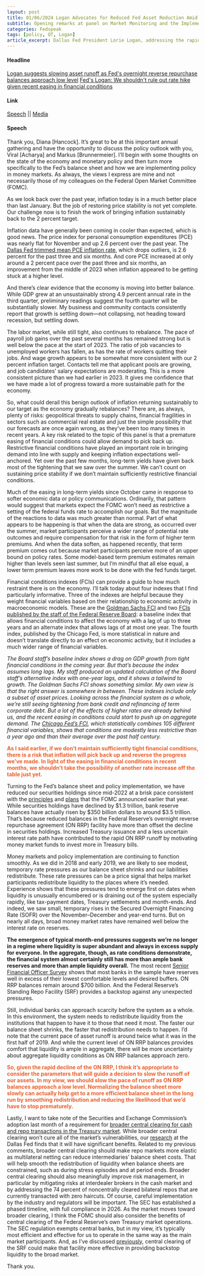 ```yaml
---
layout: post
title: 01/06/2024 Logan Advocates for Reduced Fed Asset Reduction Amid Shrinking Reverse Repos
subtitle: Opening remarks at panel on Market Monitoring and the Implementation of Monetary Policy
categories: Fedspeak
tags: [policy, QT, Logan]
article_excerpt: Dallas Fed President Lorie Logan, addressing the rapid decline in ON RRP balances, emphasizes the importance of adapting the Federal Reserve's asset runoff strategy. Logan states, "It’s appropriate to consider the parameters that will guide a decision to slow the runoff of our assets. As ON RRP balances approach a low level, we should slow the pace of runoff." Her comments reflect a proactive stance towards ensuring financial stability. This perspective aligns with the recent Fed minutes, which highlight a notable decrease in ON RRP usage, and "several" participants suggested early discussions on the technical factors guiding a decision to moderate the pace of the balance sheet reduction.
---
```

#### Headline
[Logan suggests slowing asset runoff as Fed's overnight reverse repurchase balances approach low level](#qt)
[Fed's Logan: We shouldn't rule out rate hike given recent easing in financial conditions](#policy)
#### Link
[Speech](https://www.dallasfed.org/news/speeches/logan/2024/lkl240106) || [Media](https://finance.yahoo.com/news/logan-says-fed-slow-asset-161500125.html)
#### Speech
Thank you, Diana \[Hancock\]. It’s great to be at this important annual gathering and have the opportunity to discuss the policy outlook with you, Viral \[Acharya\] and Markus \[Brunnermeier\]. I’ll begin with some thoughts on the state of the economy and monetary policy and then turn more specifically to the Fed’s balance sheet and how we are implementing policy in money markets. As always, the views I express are mine and not necessarily those of my colleagues on the Federal Open Market Committee (FOMC).

As we look back over the past year, inflation today is in a much better place than last January. But the job of restoring price stability is not yet complete. Our challenge now is to finish the work of bringing inflation sustainably back to the 2 percent target.

Inflation data have generally been coming in cooler than expected, which is good news. The price index for personal consumption expenditures (PCE) was nearly flat for November and up 2.6 percent over the past year. The [Dallas Fed trimmed mean PCE inflation rate](/research/pce/), which drops outliers, is 2.6 percent for the past three and six months. And core PCE increased at only around a 2 percent pace over the past three and six months, an improvement from the middle of 2023 when inflation appeared to be getting stuck at a higher level.

And there’s clear evidence that the economy is moving into better balance. While GDP grew at an unsustainably strong 4.9 percent annual rate in the third quarter, preliminary readings suggest the fourth quarter will be substantially slower. My business and community contacts consistently report that growth is settling down—not collapsing, not heading toward recession, but settling down.

The labor market, while still tight, also continues to rebalance. The pace of payroll job gains over the past several months has remained strong but is well below the pace at the start of 2023. The ratio of job vacancies to unemployed workers has fallen, as has the rate of workers quitting their jobs. And wage growth appears to be somewhat more consistent with our 2 percent inflation target. Contacts tell me that applicant pools are growing, and job candidates’ salary expectations are moderating. This is a more consistent picture than we had earlier in 2023. It gives me confidence that we have made a lot of progress toward a more sustainable path for the economy.

So, what could derail this benign outlook of inflation returning sustainably to our target as the economy gradually rebalances? There are, as always, plenty of risks: geopolitical threats to supply chains, financial fragilities in sectors such as commercial real estate and just the simple possibility that our forecasts are once again wrong, as they’ve been too many times in recent years. A key risk related to the topic of this panel is that a premature easing of financial conditions could allow demand to pick back up. Restrictive financial conditions have played an important role in bringing demand into line with supply and keeping inflation expectations well-anchored. Yet over the past few months, long-term yields have given back most of the tightening that we saw over the summer. We can’t count on sustaining price stability if we don’t maintain sufficiently restrictive financial conditions.

Much of the easing in long-term yields since October came in response to softer economic data or policy communications. Ordinarily, that pattern would suggest that markets expect the FOMC won’t need as restrictive a setting of the federal funds rate to accomplish our goals. But the magnitude of the reactions to data was much greater than normal. Part of what appears to be happening is that when the data are strong, as occurred over the summer, market participants perceive a wider range of potential rate outcomes and require compensation for that risk in the form of higher term premiums. And when the data soften, as happened recently, that term premium comes out because market participants perceive more of an upper bound on policy rates. Some model-based term premium estimates remain higher than levels seen last summer, but I’m mindful that all else equal, a lower term premium leaves more work to be done with the fed funds target.

<a id="policy"></a>
Financial conditions indexes (FCIs) can provide a guide to how much restraint there is on the economy. I’ll talk today about four indexes that I find particularly informative. Three of the indexes are helpful because they weight financial variables based on their relationship to economic activity in macroeconomic models. These are the [Goldman Sachs FCI](https://www.gspublishing.com/content/research/en/reports/2017/04/20/c10f888f-4faa-4ffc-b4c2-518cf5ffffe3.html) and two [FCIs published by the staff of the Federal Reserve Board](https://www.federalreserve.gov/econres/notes/feds-notes/a-new-index-to-measure-us-financial-conditions-20230630.html): a baseline index that allows financial conditions to affect the economy with a lag of up to three years and an alternate index that allows lags of at most one year. The fourth index, published by the Chicago Fed, is more statistical in nature and doesn’t translate directly to an effect on economic activity, but it includes a much wider range of financial variables.

*The Board staff’s baseline index shows a drag on GDP growth from tight financial conditions in the coming year. But that’s because the index assumes long lags. My staff produced an updated calculation of the Board staff’s alternative index with one-year lags, and it shows a tailwind to growth. The Goldman Sachs FCI shows something similar. My own view is that the right answer is somewhere in between. These indexes include only a subset of asset prices. Looking across the financial system as a whole, we’re still seeing tightening from bank credit and refinancing of term corporate debt. But a lot of the effects of higher rates are already behind us, and the recent easing in conditions could start to push up on aggregate demand. The [Chicago Fed’s FCI](https://www.chicagofed.org/research/data/nfci/current-data), which statistically combines 105 different financial variables, shows that conditions are modestly less restrictive than a year ago and than their average over the past half century.*

<span style="color: #ec5e2a;"><strong>As I said earlier, if we don’t maintain sufficiently tight financial conditions, there is a risk that inflation will pick back up and reverse the progress we’ve made. In light of the easing in financial conditions in recent months, we shouldn’t take the possibility of another rate increase off the table just yet.</strong></span>

Turning to the Fed’s balance sheet and policy implementation, we have reduced our securities holdings since mid-2022 at a brisk pace consistent with the [principles](https://www.federalreserve.gov/newsevents/pressreleases/monetary20220126c.htm) and [plans](https://www.federalreserve.gov/newsevents/pressreleases/monetary20220504b.htm) that the FOMC announced earlier that year. While securities holdings have declined by $1.3 trillion, bank reserve balances have actually risen by $350 billion dollars to around $3.5 trillion. That’s because reduced balances in the Federal Reserve’s overnight reverse repurchase agreement (ON RRP) facility have more than offset the decline in securities holdings. Increased Treasury issuance and a less uncertain interest rate path have contributed to the rapid ON RRP runoff by motivating money market funds to invest more in Treasury bills.

Money markets and policy implementation are continuing to function smoothly. As we did in 2018 and early 2019, we are likely to see modest, temporary rate pressures as our balance sheet shrinks and our liabilities redistribute. These rate pressures can be a price signal that helps market participants redistribute liquidity to the places where it’s needed. Experience shows that these pressures tend to emerge first on dates when liquidity is unusually encumbered or is draining out of the system especially rapidly, like tax-payment dates, Treasury settlements and month-ends. And indeed, we saw small, temporary rises in the Secured Overnight Financing Rate (SOFR) over the November–December and year-end turns. But on nearly all days, broad money market rates have remained well below the interest rate on reserves.

<a id="qt"></a>
**The emergence of typical month-end pressures suggests we’re no longer in a regime where liquidity is super abundant and always in excess supply for everyone. In the aggregate, though, as rate conditions demonstrate, the financial system almost certainly still has more than ample bank reserves and more than ample liquidity overall.** The most recent [Senior Financial Officer Survey](https://www.federalreserve.gov/data/sfos/files/senior-financial-officer-survey-202309.pdf) shows that most banks in the sample have reserves well in excess of their lowest comfortable levels and desired buffers. ON RRP balances remain around $700 billion. And the Federal Reserve’s Standing Repo Facility (SRF) provides a backstop against any unexpected pressures.

Still, individual banks can approach scarcity before the system as a whole. In this environment, the system needs to redistribute liquidity from the institutions that happen to have it to those that need it most. The faster our balance sheet shrinks, the faster that redistribution needs to happen. I’d note that the current pace of asset runoff is around twice what it was in the first half of 2019. And while the current level of ON RRP balances provides comfort that liquidity is ample in aggregate, there will be more uncertainty about aggregate liquidity conditions as ON RRP balances approach zero.

<span style="color: #ec5e2a;"><strong>So, given the rapid decline of the ON RRP, I think it’s appropriate to consider the parameters that will guide a decision to slow the runoff of our assets. In my view, we should slow the pace of runoff as ON RRP balances approach a low level. Normalizing the balance sheet more slowly can actually help get to a more efficient balance sheet in the long run by smoothing redistribution and reducing the likelihood that we’d have to stop prematurely.</strong></span>

Lastly, I want to take note of the Securities and Exchange Commission’s adoption last month of a requirement for [broader central clearing for cash and repo transactions in the Treasury market](https://www.sec.gov/rules/2022/09/standards-covered-clearing-agencies-us-treasury-securities-and-application-broker). While broader central clearing won’t cure all of the market’s vulnerabilities, our [research](/research/economics/2022/1223) at the Dallas Fed finds that it will have significant benefits. Related to my previous comments, broader central clearing should make repo markets more elastic as multilateral netting can reduce intermediaries’ balance sheet costs. That will help smooth the redistribution of liquidity when balance sheets are constrained, such as during stress episodes and at period ends. Broader central clearing should also meaningfully improve risk management, in particular by mitigating risks at interdealer brokers in the cash market and by addressing the 74 percent of noncentrally cleared bilateral repos that are currently transacted with zero haircuts. Of course, careful implementation by the industry and regulators will be important. The SEC has established a phased timeline, with full compliance in 2026. As the market moves toward broader clearing, I think the FOMC should also consider the benefits of central clearing of the Federal Reserve’s own Treasury market operations. The SEC regulation exempts central banks, but in my view, it’s typically most efficient and effective for us to operate in the same way as the main market participants. And, as I’ve discussed [previously](/news/speeches/logan/2023/lkl230303), central clearing of the SRF could make that facility more effective in providing backstop liquidity to the broad market.

Thank you.
